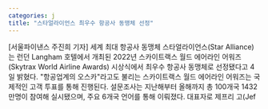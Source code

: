 ```yaml
---
categories: j
title: "스타얼라이언스 최우수 항공사 동맹체 선정"
---
```

[서울파이낸스 주진희 기자] 세계 최대 항공사 동맹체 스타얼라이언스(Star Alliance)는 런던 Langham 호텔에서 개최된 2022년 스카이트랙스 월드 에어라인 어워즈(Skytrax World Airline Awards) 시상식에서 최우수 항공사 동맹체로 선정됐다고 4일 밝혔다. "항공업계의 오스카"라고도 불리는 스카이트랙스 월드 에어라인 어워즈는 국제적인 고객 투표를 통해 진행된다. 설문조사는 지난해부터 올해까지 총 100개국 1432만명이 참여해 실시됐으며, 주요 6개국 언어를 통해 이뤄졌다. 대표자로 제프리 고(Jef